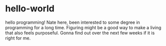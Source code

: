 # hello-world
hello programming!
Nate here, been interested to some degree in programming for a long time. Figuring might be a good way to make a living that also feels purposeful. Gonna find out over the next few weeks if it is right for me.
